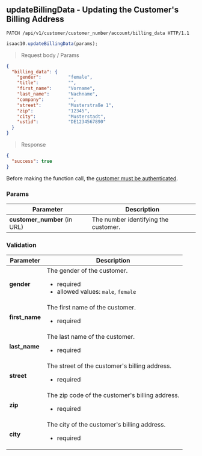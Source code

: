 ## updateBillingData - Updating the Customer's Billing Address

```http
PATCH /api/v1/customer/customer_number/account/billing_data HTTP/1.1
```

```javascript
isaac10.updateBillingData(params);
```

> Request body / Params

```json
{
  "billing_data": {
    "gender":          "female",
    "title":           "",
    "first_name":      "Vorname",
    "last_name":       "Nachname",
    "company":         "",
    "street":          "Musterstraße 1",
    "zip":             "12345",
    "city":            "Musterstadt",
    "ustid":           "DE1234567890"
  }
}
```


> Response

```json
{
  "success": true
}
```


<aside class="success">
Before making the function call, the <a href="#customer-authentication">customer must be authenticated</a>.
</aside>


### Params

Parameter | Description
----------|-------------
**customer_number** (in URL) | The number identifying the customer.

### Validation
Parameter | Description
----------|-------------
**gender** | The gender of the customer. <ul> <div style="text-align: left;"> <li>required</li> <li>allowed values: `male`, `female`</li> </ul>
**first_name** | The first name of the customer. <ul> <div style="text-align: left;"> <li>required</li> </ul>
**last_name** | The last name of the customer. <ul> <div style="text-align: left;"> <li>required</li> </ul>
**street** | The street of the customer's billing address. <ul> <div style="text-align: left;"> <li>required</li> </ul>
**zip** | The zip code of the customer's billing address. <ul> <div style="text-align: left;"> <li>required</li> </ul>
**city** | The city of the customer's billing address. <ul> <div style="text-align: left;"> <li>required</li> </ul>
